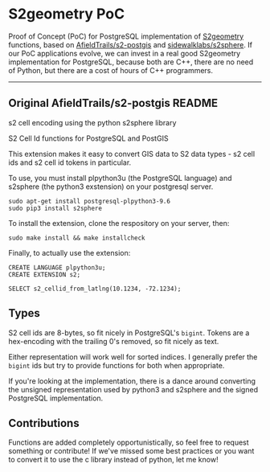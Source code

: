 # S2geometry PoC

Proof of Concept (PoC) for PostgreSQL implementation of [S2geometry](http://S2geometry.io) functions, based on [AfieldTrails/s2-postgis](https://github.com/AfieldTrails/s2-postgis) and [sidewalklabs/s2sphere](https://github.com/sidewalklabs/s2sphere). If our PoC applications evolve, we can invest in a real good S2geometry implementation for PostgreSQL, because both are C++, there are no need of Python, but there are a cost of hours of C++ programmers.

------

## Original AfieldTrails/s2-postgis README

s2 cell encoding using the python s2sphere library

S2 Cell Id functions for PostgreSQL and PostGIS

This extension makes it easy to convert GIS data to S2 data types - s2 cell ids and s2 cell id tokens in particular.

To use, you must install plpython3u (the PostgreSQL language) and s2sphere (the python3 exstension) on your postgresql server.

```
sudo apt-get install postgresql-plpython3-9.6
sudo pip3 install s2sphere
```

To install the extension, clone the respository on your server, then:

```
sudo make install && make installcheck
```

Finally, to actually use the extension:

```
CREATE LANGUAGE plpython3u;
CREATE EXTENSION s2;

SELECT s2_cellid_from_latlng(10.1234, -72.1234);
```

## Types

S2 cell ids are 8-bytes, so fit nicely in PostgreSQL's `bigint`. Tokens are a hex-encoding with the trailing 0's removed, so fit nicely as text.

Either representation will work well for sorted indices. I generally prefer the `bigint` ids but try to provide functions for both when appropriate.

If you're looking at the implementation, there is a dance around converting the unsigned representation used by python3 and s2sphere and the signed PostgreSQL implementation.

## Contributions

Functions are added completely opportunistically, so feel free to request something or contribute! If we've missed some best practices or you want to convert it to use the c library instead of python, let me know!
